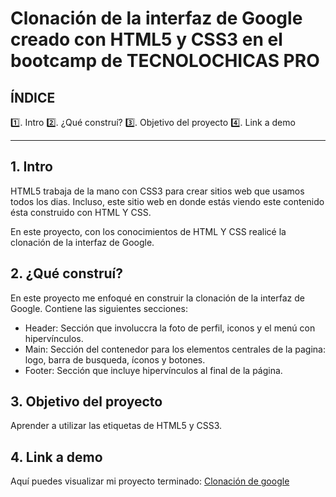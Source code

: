 # Clonación de la interfaz de Google creado con HTML5 y CSS3 en el bootcamp de TECNOLOCHICAS PRO

## ÍNDICE

1️⃣. Intro 
2️⃣. ¿Qué construí?
3️⃣. Objetivo del proyecto
4️⃣. Link a demo

****

## 1. Intro
HTML5 trabaja de la mano con CSS3 para crear sitios web que usamos todos los dias. Incluso, este sitio web en donde estás viendo este contenido ésta construido con HTML Y CSS.

En este proyecto, con los conocimientos de HTML Y CSS realicé la clonación de la interfaz de Google.

## 2. ¿Qué construí?
En este proyecto me enfoqué en construir la clonación de la interfaz de Google.
Contiene las siguientes secciones:

* Header: Sección que involuccra la foto de perfil, iconos y el menú con hipervínculos.
* Main: Sección del contenedor para los elementos centrales de la pagina: logo, barra de busqueda, íconos y botones.
* Footer: Sección que incluye hipervínculos al final de la página.

## 3. Objetivo del proyecto
Aprender a utilizar las etiquetas de HTML5  y CSS3.

## 4. Link a demo
Aquí puedes visualizar mi proyecto terminado: [Clonación de google](https://shiny-griffin-03a0b2.netlify.app/)
